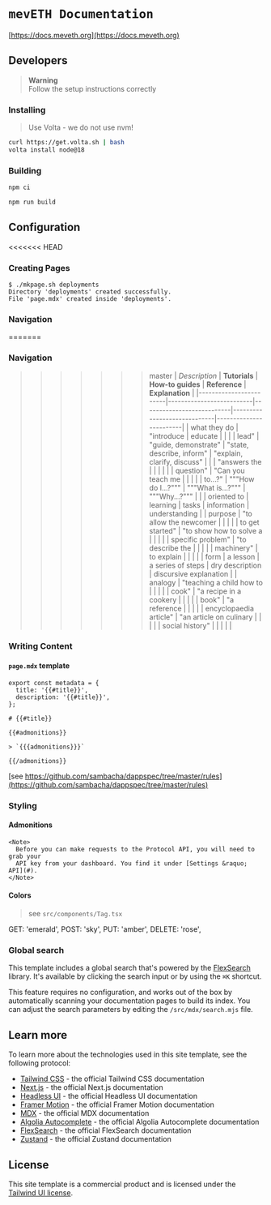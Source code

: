 # `mevETH Documentation`

[https://docs.meveth.org](https://docs.meveth.org)

## Developers

> **Warning**  
> Follow the setup instructions correctly

### Installing

> Use Volta - we do not use nvm!

```bash
curl https://get.volta.sh | bash
volta install node@18
```

### Building

```bash
npm ci
```

```bash
npm run build
```

## Configuration

<<<<<<< HEAD

### Creating Pages

```console
$ ./mkpage.sh deployments
Directory 'deployments' created successfully.
File 'page.mdx' created inside 'deployments'.
```

### Navigation

=======

### Navigation

> > > > > > > master
> > > > > > > | _Description_ | **Tutorials** | **How-to guides** | **Reference** | **Explanation** |
> > > > > > > |------------------------|--------------------------|---------------------------|-----------------------------|------------------------|
> > > > > > > | what they do | "introduce | educate | | |
> > > > > > > | lead" | "guide, demonstrate" | "state, describe, inform" | "explain, clarify, discuss" | |
> > > > > > > | "answers the | | | | |
> > > > > > > | question" | "Can you teach me | | | |
> > > > > > > | to...?" | """How do I...?""" | """What is...?""" | """Why...?""" | |
> > > > > > > | oriented to | learning | tasks | information | understanding |
> > > > > > > | purpose | "to allow the newcomer | | | |
> > > > > > > | to get started" | "to show how to solve a | | | |
> > > > > > > | specific problem" | "to describe the | | | |
> > > > > > > | machinery" | to explain | | | |
> > > > > > > | form | a lesson | a series of steps | dry description | discursive explanation |
> > > > > > > | analogy | "teaching a child how to | | | |
> > > > > > > | cook" | "a recipe in a cookery | | | |
> > > > > > > | book" | "a reference | | | |
> > > > > > > | encyclopaedia article" | "an article on culinary | | | |
> > > > > > > | social history" | | | | |

### Writing Content

#### `page.mdx` template

```mdx
export const metadata = {
  title: '{{#title}}',
  description: '{{#title}}',
};

# {{#title}}

{{#admonitions}}

> `{{{admonitions}}}`

{{/admonitions}}
```

[see https://github.com/sambacha/dappspec/tree/master/rules](https://github.com/sambacha/dappspec/tree/master/rules)

### Styling

#### Admonitions

```mdx
<Note>
  Before you can make requests to the Protocol API, you will need to grab your
  API key from your dashboard. You find it under [Settings &raquo; API](#).
</Note>
```

#### Colors

> see `src/components/Tag.tsx`

GET: 'emerald',
POST: 'sky',
PUT: 'amber',
DELETE: 'rose',

### Global search

This template includes a global search that's powered by the [FlexSearch](https://github.com/nextapps-de/flexsearch) library. It's available by clicking the search input or by using the `⌘K` shortcut.

This feature requires no configuration, and works out of the box by automatically scanning your documentation pages to build its index. You can adjust the search parameters by editing the `/src/mdx/search.mjs` file.

## Learn more

To learn more about the technologies used in this site template, see the following protocol:

- [Tailwind CSS](https://tailwindcss.com/docs) - the official Tailwind CSS documentation
- [Next.js](https://nextjs.org/docs) - the official Next.js documentation
- [Headless UI](https://headlessui.dev) - the official Headless UI documentation
- [Framer Motion](https://www.framer.com/docs/) - the official Framer Motion documentation
- [MDX](https://mdxjs.com/) - the official MDX documentation
- [Algolia Autocomplete](https://www.algolia.com/doc/ui-libraries/autocomplete/introduction/what-is-autocomplete/) - the official Algolia Autocomplete documentation
- [FlexSearch](https://github.com/nextapps-de/flexsearch) - the official FlexSearch documentation
- [Zustand](https://docs.pmnd.rs/zustand/getting-started/introduction) - the official Zustand documentation

## License

This site template is a commercial product and is licensed under the [Tailwind UI license](https://tailwindui.com/license).
